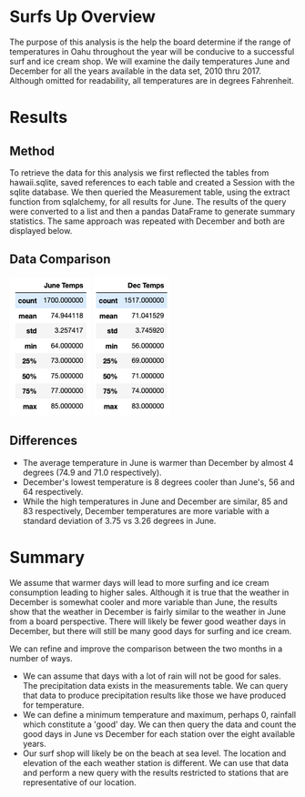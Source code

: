 # Surfs Up Overview

The purpose of this analysis is the help the board determine if the range of temperatures in Oahu throughout the year will be conducive to a successful surf and ice cream shop.  We will examine the daily temperatures June and December for all the years available in the data set, 2010 thru 2017.  Although omitted for readability, all temperatures are in degrees Fahrenheit.

# Results

## Method
To retrieve the data for this analysis we first reflected the tables from hawaii.sqlite, saved references to each table and created a Session with the sqlite database.  We then queried the Measurement table, using the extract function from sqlalchemy, for all results for June.  The results of the query were converted to a list and then a pandas DataFrame to generate summary statistics.  The same approach was repeated with December and both are displayed below.

## Data Comparison
![June](/Resources/JuneTemps.png)  ![Dec](/Resources/DecTemps.png)<br>

## Differences
- The average temperature in June is warmer than December by almost 4 degrees (74.9 and 71.0 respectively).
- December's lowest temperature is 8 degrees cooler than June's, 56 and 64 respectively.
- While the high temperatures in June and December are similar, 85 and 83 respectively, December temperatures are more variable with a standard deviation of 3.75 vs 3.26 degrees in June.

# Summary
 
We assume that warmer days will lead to more surfing and ice cream consumption leading to higher sales.  Although it is true that the weather in December is somewhat cooler and more variable than June, the results show that the weather in December is fairly similar to the weather in June from a board perspective.  There will likely be fewer good weather days in December, but there will still be many good days for surfing and ice cream.  

We can refine and improve the comparison between the two months in a number of ways.  

- We can assume that days with a lot of rain will not be good for sales.  The precipitation data exists in the measurements table.  We can query that data to produce precipitation results like those we have produced for temperature.
- We can define a minimum temperature and maximum, perhaps 0, rainfall which constitute a 'good' day.  We can then query the data and count the good days in June vs December for each station over the eight available years.  
- Our surf shop will likely be on the beach at sea level.  The location and elevation of the each weather station is different.  We can use that data and perform a new query with the results restricted to stations that are representative of our location.
